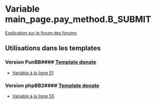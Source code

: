 # Variable main_page.pay_method.B_SUBMIT
[Explication sur le forum des forums](http://forum.forumactif.com/t294113-listing-des-variables#main_page.pay_method.B_SUBMIT)
## Utilisations dans les templates
### Version PunBB#### [Template donate](punbb/donate.md)
* [Variable à la ligne 51](../punbb/donate.tpl#L51)
### Version phpBB2#### [Template donate](subsilver/donate.md)
* [Variable à la ligne 55](../subsilver/donate.tpl#L55)